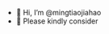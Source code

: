 - 👋 Hi, I’m @mingtiaojiahao
- 👀 Please kindly consider

<!---
mingtiaojiahao/mingtiaojiahao is a ✨ special ✨ repository because its `README.md` (this file) appears on your GitHub profile.
You can click the Preview link to take a look at your changes.
--->
